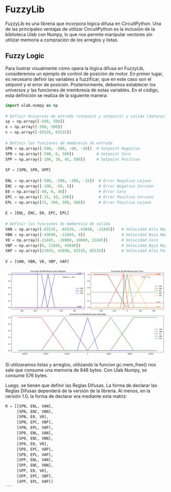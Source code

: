 # FuzzyLib
FuzzyLib es una librería que incorpora lógica difusa en CircuitPython. Una de las principales ventajas de utilizar CircuitPython es la inclusión de la biblioteca Ulab con Numpy, lo que nos permite manipular vectores sin utilizar memoria a compración de los arreglos y listas.

## Fuzzy Logic

Para ilustrar visualmente cómo opera la lógica difusa en FuzzyLib, consideremos un ejemplo de control de posición de motor.
En primer lugar, es necesario definir las variables a fuzzificar, que en este caso son el setpoint y el error de posición.
Posteriormente, debemos establecer los universos y las funciones de membresía de estas variables. En el código, esta definición se realiza de la siguiente manera:

```python
import ulab.numpy as np

# Definir Universos de entrada (setpoint y setpoint) y salida (datacycle)
sp = np.array([-500, 500])
e = np.array([-500, 500])
v = np.array([-65535, 65535])

# Definir las funciones de membresía de entrada
SPN = np.array([-500, -500, -60, -10])  # Setpoint Negativo
SP0 = np.array([-500, 0, 500])          # Setpoint Cero
SPP = np.array([-100, 30, 45, 500])     # Setpoint Positivo

SP = [SPN, SP0, SPP]

ENL = np.array([-500, -500, -300, -15])  # Error Negativo Lejano
ENC = np.array([-100, -50, 0])           # Error Negativo Cercano
E0 = np.array([-40, 0, 40])              # Error Cero
EPC = np.array([-15, 50, 200])           # Error Positivo Cercano
EPL = np.array([15, 300, 500, 500])      # Error Positivo Lejano

E = [ENL, ENC, E0, EPC, EPL]

# Definir las funciones de membresía de salida
VAN = np.array([-65535, -65535, -43690, -21845])   # Velocidad Alta Negativa
VBN = np.array([-43690, -21845, 0])                # Velocidad Baja Negativa
V0 = np.array([-21845, -10000, 10000, 21845])      # Velocidad Cero
VBP = np.array([0, 21845, 43690])                  # Velocidad Baja Negativa
VAP = np.array([21845, 43690, 65535, 65535])       # Velocidad Alta Positiva

V = [VAN, VBN, V0, VBP, VAP]
```

![Funciones de Membresía de Error de Velocidad y Derivada de Error de Velocidad](img/Membership.png)

Si utilizaramos listas y arreglos, utilizando la funcion gc.mem_free() nos sale que consume una memoria de 848 bytes. Con Ulab Numpy, se consume 576 bytes.

Luego, se tienen que definir las Reglas Difusas. La forma de declarar las Reglas Difusas dependerá de la versión de la librería. Al menos, en la versión 1.0, la forma de declarar era mediante esta matriz:

```python
R = [[SPN, ENL, VAN],
     [SPN, ENC, VBN],
     [SPN, E0, V0],
     [SPN, EPC, VBP],
     [SPN, EPL, VAP],
     [SP0, ENL, VAN],
     [SP0, ENC, VBN],
     [SP0, E0, V0],
     [SP0, EPC, VBP],
     [SP0, EPL, VAP],
     [SPP, ENL, VAN],
     [SPP, ENC, VBN],
     [SPP, E0, V0],
     [SPP, EPC, VBP],
     [SPP, EPL, VAP]]
"""

